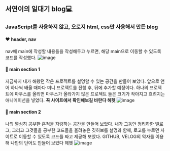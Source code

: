 ## 서연이의 일대기 blog💻

### JavaScript를 사용하지 않고, 오로지 html, css만 사용해서 만든 blog

####  ❤️ header, nav
nav에 main에 작성할 내용들을 작성해두고 누르면, 해당 main으로 이동할 수 있도록 코드를 작성했다. 
![image](https://github.com/seoyeon1123/me/assets/155455327/9d141586-ba03-46f0-98a8-662ca390ff60)

#### 🧡 main section 1
지금까지 내가 해왔던 작은 프로젝트를 설명할 수 있는 공간을 만들어 보았다.
앞으로 언어 하나씩 배울 때마다 미니 프로젝트를 진행 후, 뒤에 추가할 예정이다. 
하나의 프로젝트에 마우스를 올리면 마우스가 올라가지 않은 프로젝트 들은 크기가 작아지고 흐려지는 애니메이션을 넣었다.
**꼭 사이트에서 확인해보길 바란다 헤헷**
![image](https://github.com/seoyeon1123/me/assets/155455327/92048a01-4f0e-42c4-8121-ac144a36e48c)

#### 💛 main section 2
나의 열심히 공부한 흔적을 자랑하는 공간을 만들어 보았다.
내가 그동안 정리하한 벨로그, 그리고 그것들을 공부한 코드들을 올려놓은 깃허브를 설명과 함께, 로고를 누르면 사이트로 이동할 수 있도록
코드를 짜고 제공해 보았다.
GITHUB, VELOG의 약자를 이용해 나만의 단어도 만들어 보았다 헤헷
![image](https://github.com/seoyeon1123/me/assets/155455327/20e9b123-7b95-44bc-bb66-d9f2274a1b0a)

